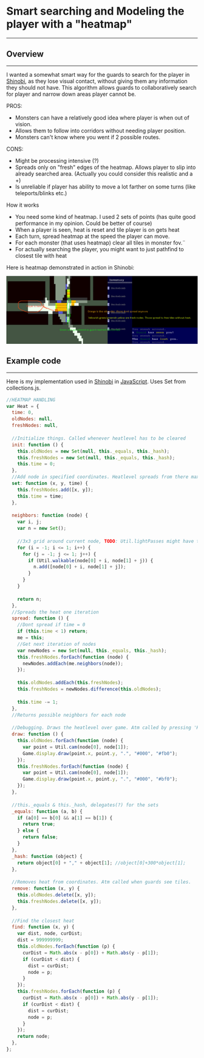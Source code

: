 # Smart searching and Modeling the player with a "heatmap"

---

## Overview

---

I wanted a somewhat smart way for the guards to search for the player in [Shinobi](shinobi.md), as they lose visual contact, without giving them any information they should not have. This algorithm allows guards to collaboratively search for player and narrow down areas player cannot be.

PROS:

- Monsters can have a relatively good idea where player is when out of vision.
- Allows them to follow into corridors without needing player position.
- Monsters can't know where you went if 2 possible routes.

CONS:

- Might be processing intensive (?)
- Spreads only on "fresh" edges of the heatmap. Allows player to slip into already searched area. (Actually you could consider this realistic and a +)
- Is unreliable if player has ability to move a lot farther on some turns (like teleports/blinks etc.)

How it works

- You need some kind of heatmap. I used 2 sets of points (has quite good performance in my opinion. Could be better of course)
- When a player is seen, heat is reset and tile player is on gets heat
- Each turn, spread heatmap at the speed the player can move.
- For each monster (that uses heatmap) clear all tiles in monster fov.¨
- For actually searching the player, you might want to just pathfind to closest tile with heat

Here is heatmap demonstrated in action in Shinobi:

![Heatmap in action](./assets/images/articles/smart_searching_and_modeling_the_player_with_a_heatmap/e3lTn.jpg)

## Example code

---

Here is my implementation used in [Shinobi](shinobi.md) in [JavaScript](javascript.md). Uses Set from collections.js.

```javascript
//HEATMAP HANDLING
var Heat = {
  time: 0,
  oldNodes: null,
  freshNodes: null,

  //Initialize things. Called whenever heatlevel has to be cleared
  init: function () {
    this.oldNodes = new Set(null, this._equals, this._hash);
    this.freshNodes = new Set(null, this._equals, this._hash);
    this.time = 0;
  },
  //Add node in specified coordinates. Heatlevel spreads from there max. time nodes
  set: function (x, y, time) {
    this.freshNodes.add([x, y]);
    this.time = time;
  },

  neighbors: function (node) {
    var i, j;
    var n = new Set();

    //3x3 grid around current node, TODO: Util.lightPasses might have to be refactored into something else later
    for (i = -1; i <= 1; i++) {
      for (j = -1; j <= 1; j++) {
        if (Util.walkable(node[0] + i, node[1] + j)) {
          n.add([node[0] + i, node[1] + j]);
        }
      }
    }

    return n;
  },
  //Spreads the heat one iteration
  spread: function () {
    //Dont spread if time = 0
    if (this.time < 1) return;
    me = this;
    //Get next iteration of nodes
    var newNodes = new Set(null, this._equals, this._hash);
    this.freshNodes.forEach(function (node) {
      newNodes.addEach(me.neighbors(node));
    });

    this.oldNodes.addEach(this.freshNodes);
    this.freshNodes = newNodes.difference(this.oldNodes);

    this.time -= 1;
  },
  //Returns possible neighbors for each node

  //Debugging. Draws the heatlevel over game. Atm called by pressing 'H'
  draw: function () {
    this.oldNodes.forEach(function (node) {
      var point = Util.cam(node[0], node[1]);
      Game.display.draw(point.x, point.y, ".", "#000", "#fb0");
    });
    this.freshNodes.forEach(function (node) {
      var point = Util.cam(node[0], node[1]);
      Game.display.draw(point.x, point.y, ".", "#000", "#bf0");
    });
  },

  //this._equals & this._hash, delegates(?) for the sets
  _equals: function (a, b) {
    if (a[0] == b[0] && a[1] == b[1]) {
      return true;
    } else {
      return false;
    }
  },
  _hash: function (object) {
    return object[0] + "," + object[1]; //object[0]+300*object[1];
  },

  //Removes heat from coordinates. Atm called when guards see tiles.
  remove: function (x, y) {
    this.oldNodes.delete([x, y]);
    this.freshNodes.delete([x, y]);
  },

  //Find the closest heat
  find: function (x, y) {
    var dist, node, curDist;
    dist = 999999999;
    this.oldNodes.forEach(function (p) {
      curDist = Math.abs(x - p[0]) + Math.abs(y - p[1]);
      if (curDist < dist) {
        dist = curDist;
        node = p;
      }
    });
    this.freshNodes.forEach(function (p) {
      curDist = Math.abs(x - p[0]) + Math.abs(y - p[1]);
      if (curDist < dist) {
        dist = curDist;
        node = p;
      }
    });
    return node;
  },
};
```
